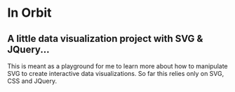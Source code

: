 # In Orbit
## A little data visualization project with SVG &amp; JQuery...

This is meant as a playground for me to learn more about how to manipulate SVG to create interactive data visualizations. So far this relies only on SVG, CSS and JQuery.

